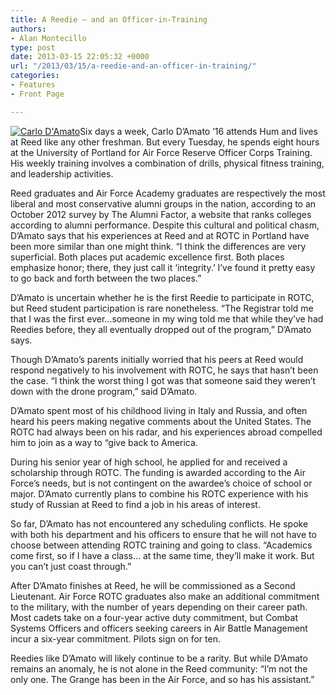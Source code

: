 ```yaml
---
title: A Reedie – and an Officer-in-Training
authors:
- Alan Montecillo
type: post
date: 2013-03-15 22:05:32 +0000
url: "/2013/03/15/a-reedie-and-an-officer-in-training/"
categories:
- Features
- Front Page

---
```

[<img class="aligncenter size-full wp-image-2174" alt="Carlo D'Amato" src="https://i2.wp.com/www.reedquest.org/wp-content/uploads/2013/03/IMG_1556_web.jpg?resize=770%2C513" data-recalc-dims="1" />][1]Six days a week, Carlo D’Amato ’16 attends Hum and lives at Reed like any other freshman. But every Tuesday, he spends eight hours at the University of Portland for Air Force Reserve Officer Corps Training. His weekly training involves a combination of drills, physical fitness training, and leadership activities.

Reed graduates and Air Force Academy graduates are respectively the most liberal and most conservative alumni groups in the nation, according to an October 2012 survey by The Alumni Factor, a website that ranks colleges according to alumni performance. Despite this cultural and political chasm, D’Amato says that his experiences at Reed and at ROTC in Portland have been more similar than one might think. “I think the differences are very superficial. Both places put academic excellence first. Both places emphasize honor; there, they just call it ‘integrity.’ I’ve found it pretty easy to go back and forth between the two places.”

D’Amato is uncertain whether he is the first Reedie to participate in ROTC, but Reed student participation is rare nonetheless. “The Registrar told me that I was the first ever…someone in my wing told me that while they’ve had Reedies before, they all eventually dropped out of the program,” D’Amato says.

Though D’Amato’s parents initially worried that his peers at Reed would respond negatively to his involvement with ROTC, he says that hasn’t been the case. “I think the worst thing I got was that someone said they weren’t down with the drone program,” said D’Amato.

D’Amato spent most of his childhood living in Italy and Russia, and often heard his peers making negative comments about the United States. The ROTC had always been on his radar, and his experiences abroad compelled him to join as a way to “give back to America.

During his senior year of high school, he applied for and received a scholarship through ROTC. The funding is awarded according to the Air Force&#8217;s needs, but is not contingent on the awardee&#8217;s choice of school or major. D’Amato currently plans to combine his ROTC experience with his study of Russian at Reed to find a job in his areas of interest.

So far, D’Amato has not encountered any scheduling conflicts. He spoke with both his department and his officers to ensure that he will not have to choose between attending ROTC training and going to class. “Academics come first, so if I have a class… at the same time, they’ll make it work. But you can’t just coast through.”

After D’Amato finishes at Reed, he will be commissioned as a Second Lieutenant. Air Force ROTC graduates also make an additional commitment to the military, with the number of years depending on their career path. Most cadets take on a four-year active duty commitment, but Combat Systems Officers and officers seeking careers in Air Battle Management incur a six-year commitment. Pilots sign on for ten.

Reedies like D’Amato will likely continue to be a rarity. But while D’Amato remains an anomaly, he is not alone in the Reed community: “I’m not the only one. The Grange has been in the Air Force, and so has his assistant.”

 [1]: https://i2.wp.com/www.reedquest.org/wp-content/uploads/2013/03/IMG_1556_web.jpg